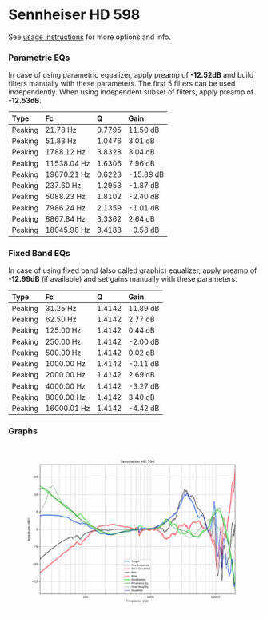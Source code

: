 # Sennheiser HD 598
See [usage instructions](https://github.com/jaakkopasanen/AutoEq#usage) for more options and info.

### Parametric EQs
In case of using parametric equalizer, apply preamp of **-12.52dB** and build filters manually
with these parameters. The first 5 filters can be used independently.
When using independent subset of filters, apply preamp of **-12.53dB**.

| Type    | Fc          |      Q | Gain      |
|:--------|:------------|:-------|:----------|
| Peaking | 21.78 Hz    | 0.7795 | 11.50 dB  |
| Peaking | 51.83 Hz    | 1.0476 | 3.01 dB   |
| Peaking | 1788.12 Hz  | 3.8328 | 3.04 dB   |
| Peaking | 11538.04 Hz | 1.6306 | 7.96 dB   |
| Peaking | 19670.21 Hz | 0.6223 | -15.89 dB |
| Peaking | 237.60 Hz   | 1.2953 | -1.87 dB  |
| Peaking | 5088.23 Hz  | 1.8102 | -2.40 dB  |
| Peaking | 7986.24 Hz  | 2.1359 | -1.01 dB  |
| Peaking | 8867.84 Hz  | 3.3362 | 2.64 dB   |
| Peaking | 18045.98 Hz | 3.4188 | -0.58 dB  |

### Fixed Band EQs
In case of using fixed band (also called graphic) equalizer, apply preamp of **-12.99dB**
(if available) and set gains manually with these parameters.

| Type    | Fc          |      Q | Gain     |
|:--------|:------------|:-------|:---------|
| Peaking | 31.25 Hz    | 1.4142 | 11.89 dB |
| Peaking | 62.50 Hz    | 1.4142 | 2.77 dB  |
| Peaking | 125.00 Hz   | 1.4142 | 0.44 dB  |
| Peaking | 250.00 Hz   | 1.4142 | -2.00 dB |
| Peaking | 500.00 Hz   | 1.4142 | 0.02 dB  |
| Peaking | 1000.00 Hz  | 1.4142 | -0.11 dB |
| Peaking | 2000.00 Hz  | 1.4142 | 2.69 dB  |
| Peaking | 4000.00 Hz  | 1.4142 | -3.27 dB |
| Peaking | 8000.00 Hz  | 1.4142 | 3.40 dB  |
| Peaking | 16000.01 Hz | 1.4142 | -4.42 dB |

### Graphs
![](./Sennheiser%20HD%20598.png)